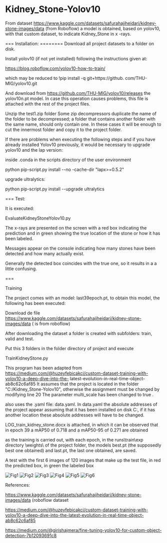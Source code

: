 # Kidney_Stone-Yolov10
From dataset https://www.kaggle.com/datasets/safurahajiheidari/kidney-stone-images/data (from Roboflow) a model is obtained, based on yolov10, with that custom dataset, to indicate Kidney_Stone in x -rays.

=== Installation: ======== Download all project datasets to a folder on disk.

Install yolov10 (if not yet installed) following the instructions given at:

https://blog.roboflow.com/yolov10-how-to-train/

which may be reduced to !pip install -q git+https://github. com/THU-MIG/yolov10.git 

And download from https://github.com/THU-MIG/yolov10/releases the yolov10n.pt model. In case this operation causes problems, this file is attached with the rest of the project files.

Unzip the test1.zip folder Some zip decompressors duplicate the name of the folder to be decompressed; a folder that contains another folder with the same name, should only contain one. In these cases it will be enough to cut the innermost folder and copy it to the project folder.

If there are problems when executing the following steps and if you have already installed Yolov10 previously, it would be necessary to upgrade yolov10 and the lap version:

inside .conda in the scripts directory of the user environment

python pip-script.py install --no -cache-dir "lapx>=0.5.2"

upgrade ultralytics:

python pip-script.py install --upgrade ultralytics

===
Test:

It is executed:

EvaluateKidneyStoneYolov10.py

The x-rays are presented on the screen with a red box indicating the prediction and in green showing the true location of the stone or how it has been labeled.

Messages appear on the console indicating how many stones have been detected and how many actually exist.

Generally the detected box coincides with the true one, so it results in a a little confusing.

===

Training 

The project comes with an model: last39epoch.pt, to obtain this model, the following has been executed:

Download de file https://www.kaggle.com/datasets/safurahajiheidari/kidney-stone-images/data ( is from roboflow)

After downloading the dataset a folder is created with subfolders: train, valid and test.

Put this 3 folders in the folder directory of project  and execute

TrainKidneyStone.py 

This program has been adapted from https://medium.com/@huzeyfebicakci/custom-dataset-training-with-yolov10-a-deep-dive-into-the- latest-evolution-in-real-time-object-ab8c62c6af85 It assumes that the project is located in the folder "C:/Kidney_Stone-Yolov10", otherwise the assignment must be changed by modifying line 20 The parameter multi_scale has been changed to true .

also uses the .yaml file: data.yaml. In data.yaml the absolute addresses of the project appear assuming that it has been installed on disk C:, if it has another location these absolute addresses will have to be changed.

LOG_train_kidney_stone.docx is attached, in which it can be observed that in epoch 39 a mAP50 of 0.718 and a mAP50-95 of 0.271 are obtained

as the training is carried out, with each epoch, in the runs\\train\\exp directory \\weights\\ of the project folder, the models best.pt (the supposedly best one obtained) and last.pt, the last one obtained, are saved.

A test with the first 6 images of  120 images that make up the test file, in red the predicted box, in green the labeled box

![Fig1](https://github.com/ablanco1950/Kidney_Stone-Yolov10/blob/main/Figure_1.png)
![Fig2](https://github.com/ablanco1950/Kidney_Stone-Yolov10/blob/main/Figure_2.png)
![Fig3](https://github.com/ablanco1950/Kidney_Stone-Yolov10/blob/main/Figure_3.png)
![Fig4](https://github.com/ablanco1950/Kidney_Stone-Yolov10/blob/main/Figure_4.png)
![Fig5](https://github.com/ablanco1950/Kidney_Stone-Yolov10/blob/main/Figure_5.png)
![Fig6](https://github.com/ablanco1950/Kidney_Stone-Yolov10/blob/main/Figure_6.png)

References:

https://www.kaggle.com/datasets/safurahajiheidari/kidney-stone-images/data (roboflow dataset

https://medium.com/@huzeyfebicakci/custom-dataset-training-with-yolov10-a-deep-dive-into-the-latest-evolution-in-real-time-object-ab8c62c6af85

https://medium.com/@girishajmera/fine-tuning-yolov10-for-custom-object-detection-7b12093691c8

